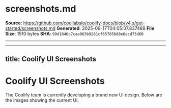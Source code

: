 # screenshots.md

**Source**: https://github.com/coollabsio/coolify-docs/blob/v4.x/get-started/screenshots.md
**Generated**: 2025-09-17T04:05:07.837488
**File Size**: 1510 bytes
**SHA**: `99d1846c7caa063b9261cf65785b88e6ecd73d60`

---

---
title: Coolify UI Screenshots
---


# Coolify UI Screenshots
The Coolify team is currently developing a brand new UI design. Below are the images showing the current UI.

<ZoomableImage src="/docs/images/resources/screenshots/1.webp" />
<br />

<ZoomableImage src="/docs/images/resources/screenshots/2.webp" />
<br />

<ZoomableImage src="/docs/images/resources/screenshots/3.webp" />
<br />

<ZoomableImage src="/docs/images/resources/screenshots/4.webp" />
<br />

<ZoomableImage src="/docs/images/resources/screenshots/5.webp" />
<br />

<ZoomableImage src="/docs/images/resources/screenshots/6.webp" />
<br />

<ZoomableImage src="/docs/images/resources/screenshots/7.webp" />
<br />

<ZoomableImage src="/docs/images/resources/screenshots/8.webp" />
<br />

<ZoomableImage src="/docs/images/resources/screenshots/9.webp" />
<br />

<ZoomableImage src="/docs/images/resources/screenshots/10.webp" />
<br />

<ZoomableImage src="/docs/images/resources/screenshots/11.webp" />
<br />

<ZoomableImage src="/docs/images/resources/screenshots/12.webp" />
<br />

<ZoomableImage src="/docs/images/resources/screenshots/13.webp" />
<br />

<ZoomableImage src="/docs/images/resources/screenshots/14.webp" />
<br />

<ZoomableImage src="/docs/images/resources/screenshots/15.webp" />
<br />

<ZoomableImage src="/docs/images/resources/screenshots/16.webp" />
<br />

<ZoomableImage src="/docs/images/resources/screenshots/17.webp" />
<br />

<ZoomableImage src="/docs/images/resources/screenshots/18.webp" />

 
